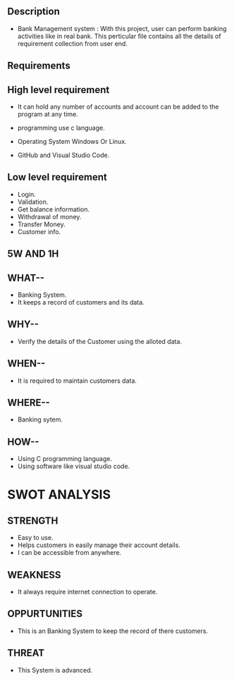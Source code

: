 
## Description

* Bank Management system : With this project, user can perform banking activities like in real bank. This perticular file contains all the details of requirement collection from user end.


## Requirements

## High level requirement

* It can hold any number of accounts and account can be added to the program at any time.

*   programming  use c language. 
* Operating System Windows Or Linux. 
* GitHub and Visual Studio Code.

## Low level requirement

* Login.
* Validation.
* Get balance information.
* Withdrawal of money.
* Transfer Money.
* Customer info.

## 5W AND 1H

## WHAT--

* Banking System.
* It keeps a record of customers and its data.

## WHY--

* Verify the details of the Customer using the alloted data.

## WHEN--

* It is required to maintain customers data.

## WHERE--

* Banking sytem.

## HOW--

* Using C programming language.
* Using software like visual studio code.

# SWOT ANALYSIS

## STRENGTH

* Easy to use.
* Helps customers in easily manage their account details.
* I can be accessible from anywhere.

## WEAKNESS

* It always require internet connection to operate.

## OPPURTUNITIES

* This is an Banking System to keep the record of there customers.

## THREAT

* This System is advanced.
